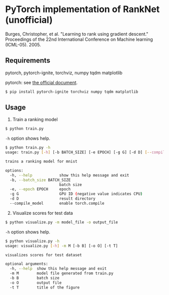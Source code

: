 # PyTorch implementation of RankNet (unofficial)

Burges, Christopher, et al. "Learning to rank using gradient descent." Proceedings of the 22nd International Conference on Machine learning (ICML-05). 2005.

## Requirements
pytorch, pytorch-ignite, torchviz, numpy tqdm matplotlib

pytorch: see [the official document](https://pytorch.org/get-started/locally/).

```bash
$ pip install pytorch-ignite torchviz numpy tqdm matplotlib
```

## Usage
1. Train a ranking model

```bash
$ python train.py
```

`-h` option shows help.

```bash
$ python train.py -h
usage: train.py [-h] [-b BATCH_SIZE] [-e EPOCH] [-g G] [-d D] [--compile_model]

trains a ranking model for mnist

options:
  -h, --help            show this help message and exit
  -b, --batch_size BATCH_SIZE
                        batch size
  -e, --epoch EPOCH     epoch
  -g G                  GPU ID (negative value indicates CPU)
  -d D                  result directory
  --compile_model       enable torch.compile
```

2. Visualize scores for test data

```bash
$ python visualize.py -m model_file -o output_file
```

`-h` option shows help.

```bash
$ python visualize.py -h
usage: visualize.py [-h] -m M [-b B] [-o O] [-t T]

visualizes scores for test dataset

optional arguments:
  -h, --help  show this help message and exit
  -m M        model file generated from train.py
  -b B        batch size
  -o O        output file
  -t T        title of the figure
```
